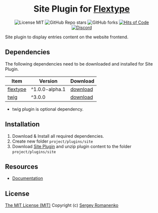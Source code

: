 <h1 align="center">Site Plugin for <a href="https://awilum.github.io/flextype">Flextype</a></h1>

<p align="center">
<img src="https://img.shields.io/badge/license-MIT-blue.svg?label=License" alt="License MIT"> <img alt="GitHub Repo stars" src="https://img.shields.io/github/stars/flextype-plugins/site?label=Stars"> <img alt="GitHub forks" src="https://img.shields.io/github/forks/flextype-plugins/site?label=Forks"> <a href="https://hitsofcode.com"><img alt="Hits of Code" src="https://hitsofcode.com/github/flextype-plugins/site?branch=2.x"></a> <a href="https://discord.gg/ewQkqgfBAc"><img src="https://img.shields.io/discord/423097982498635778.svg?logo=discord&label=Discord%20Chat" alt="Discord"></a>
</p>

Site plugin to display entries content on the website frontend.

## Dependencies

The following dependencies need to be downloaded and installed for Site Plugin.

| Item | Version | Download |
|---|---|---|
| [flextype](https://github.com/flextype/flextype) | ^1.0.0-alpha.1 | [download](https://github.com/flextype/flextype/releases) |
| [twig](https://github.com/flextype-plugins/twig) | ^3.0.0 | [download](https://github.com/flextype-plugins/twig/releases) |

* twig plugin is optional dependency.

## Installation

1. Download & Install all required dependencies.
2. Create new folder `project/plugins/site`
3. Download [Site Plugin](https://github.com/flextype-plugins/site/releases) and unzip plugin content to the folder `project/plugins/site`

## Resources
* [Documentation](https://awilum.github.io/flextype/downloads/extend/plugins/site)

## License
[The MIT License (MIT)](https://github.com/flextype-plugins/site/blob/master/LICENSE.txt)
Copyright (c) [Sergey Romanenko](https://github.com/Awilum)
